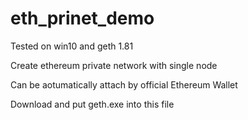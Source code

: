 # eth_prinet_demo

Tested on win10 and geth 1.81

Create ethereum private network with single node

Can be aotumatically attach by official Ethereum Wallet

Download and put geth.exe into this file

